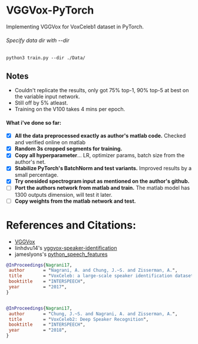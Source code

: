 # VGGVox-PyTorch
Implementing VGGVox for VoxCeleb1 dataset in PyTorch.

###### Specify data dir with --dir
```python3 train.py --dir ./Data/```

## Notes
- Couldn't replicate the results, only got 75% top-1, 90% top-5 at best on the variable input network. 
- Still off by 5% atleast. 
- Training on the V100 takes 4 mins per epoch.

#### What i've done so far:
 - [x] **All the data preprocessed exactly as author's matlab code.** Checked and verified online on matlab
 - [x] **Random 3s cropped segments for training.**
 - [x] **Copy all hyperparameter**... LR, optimizer params, batch size from the author's net.
 - [x] **Stabilize PyTorch's BatchNorm and test variants.** Improved results by a small percentage.
 - [x] **Try onesided spectrogram input as mentioned on the author's github.**
 - [ ] **Port the authors network from matlab and train.** The matlab model has 1300 outputs dimension, will test it later.
 - [ ] **Copy weights from the matlab network and test.**

# References and Citations:

 - [VGGVox](https://github.com/a-nagrani/VGGVox)
 - linhdvu14's [vggvox-speaker-identification](https://github.com/linhdvu14/vggvox-speaker-identification)
 - jameslyons's [python_speech_features](https://github.com/jameslyons/python_speech_features)
 
 ```bibtex
@InProceedings{Nagrani17,
  author       = "Nagrani, A. and Chung, J.~S. and Zisserman, A.",
  title        = "VoxCeleb: a large-scale speaker identification dataset",
  booktitle    = "INTERSPEECH",
  year         = "2017",
}


@InProceedings{Nagrani17,
  author       = "Chung, J.~S. and Nagrani, A. and Zisserman, A.",
  title        = "VoxCeleb2: Deep Speaker Recognition",
  booktitle    = "INTERSPEECH",
  year         = "2018",
}
```


